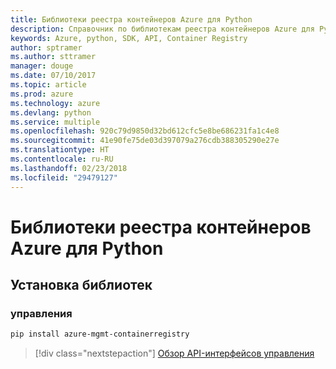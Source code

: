 ```yaml
---
title: Библиотеки реестра контейнеров Azure для Python
description: Справочник по библиотекам реестра контейнеров Azure для Python
keywords: Azure, python, SDK, API, Container Registry
author: sptramer
ms.author: sttramer
manager: douge
ms.date: 07/10/2017
ms.topic: article
ms.prod: azure
ms.technology: azure
ms.devlang: python
ms.service: multiple
ms.openlocfilehash: 920c79d9850d32bd612cfc5e8be686231fa1c4e8
ms.sourcegitcommit: 41e90fe75de03d397079a276cdb388305290e27e
ms.translationtype: HT
ms.contentlocale: ru-RU
ms.lasthandoff: 02/23/2018
ms.locfileid: "29479127"
---
```

# <a name="azure-container-registry-libraries-for-python"></a>Библиотеки реестра контейнеров Azure для Python

## <a name="install-the-libraries"></a>Установка библиотек


### <a name="management"></a>управления

```bash
pip install azure-mgmt-containerregistry
```
> [!div class="nextstepaction"]
> [Обзор API-интерфейсов управления](/python/api/overview/azure/containerregistry/management)